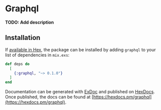 # Graphql

**TODO: Add description**

## Installation

If [available in Hex](https://hex.pm/docs/publish), the package can be installed
by adding `graphql` to your list of dependencies in `mix.exs`:

```elixir
def deps do
  [
    {:graphql, "~> 0.1.0"}
  ]
end
```

Documentation can be generated with [ExDoc](https://github.com/elixir-lang/ex_doc)
and published on [HexDocs](https://hexdocs.pm). Once published, the docs can
be found at [https://hexdocs.pm/graphql](https://hexdocs.pm/graphql).

